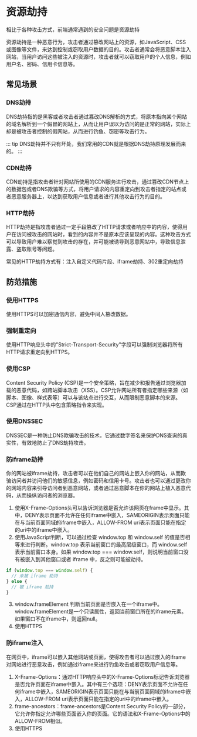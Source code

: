 # 资源劫持
相比于各种攻击方式，前端通常遇到的安全问题是资源劫持

资源劫持是一种恶意行为，攻击者通过篡改网站上的资源，如JavaScript、CSS或图像等文件，来达到控制或窃取用户数据的目的。攻击者通常会将恶意脚本注入网站，当用户访问这些被注入的资源时，攻击者就可以窃取用户的个人信息，例如用户名、密码、信用卡信息等。
## 常见场景
### DNS劫持
DNS劫持指的是黑客或者攻击者通过篡改DNS解析的方式，将原本指向某个网站的域名解析到一个假冒的网站上，从而让用户误以为访问的是正常的网站，实际上却是被攻击者控制的假网站，从而进行钓鱼、窃密等攻击行为。

::: tip
  DNS劫持并不只有坏处，我们常用的CDN就是根据DNS劫持原理发展而来的。
:::

### CDN劫持
CDN劫持是指攻击者针对网站所使用的CDN服务进行攻击，通过篡改CDN节点上的数据包或者DNS欺骗等方式，将用户请求的内容重定向到攻击者指定的站点或者恶意服务器上，以达到获取用户信息或者进行其他攻击行为的目的。

### HTTP劫持
HTTP劫持是指攻击者通过一定手段篡改了HTTP请求或者响应中的内容，使得用户在访问被攻击的网站时，看到的内容并不是原本应该呈现的内容。这种攻击方式可以导致用户难以察觉到攻击的存在，并可能被诱导到恶意网站中，导致信息泄露、盗取账号等问题。

常见的HTTP劫持方式有：注入自定义代码片段、iframe劫持、302重定向劫持

## 防范措施

### 使用HTTPS
使用HTTPS可以加密通信内容，避免中间人篡改数据。

### 强制重定向
使用HTTP响应头中的"Strict-Transport-Security"字段可以强制浏览器将所有HTTP请求重定向到HTTPS。

### 使用CSP
Content Security Policy (CSP)是一个安全策略，旨在减少和报告通过浏览器加载的恶意代码，如跨站脚本攻击（XSS）。CSP允许网站所有者指定哪些来源（如脚本、图像、样式表等）可以与该站点进行交互，从而限制恶意脚本的来源。CSP通过在HTTP头中包含策略指令来实现。

### 使用DNSSEC
DNSSEC是一种防止DNS欺骗攻击的技术，它通过数字签名来保护DNS查询的真实性，有效地防止了DNS劫持攻击。

### 防iframe劫持
你的网站被iframe劫持，攻击者可以在他们自己的网站上嵌入你的网站，从而欺骗访问者并访问他们的敏感信息，例如密码和信用卡号。攻击者也可以通过更改你的网站内容来引导访问者到恶意网站，或者通过恶意脚本在你的网站上植入恶意代码，从而操纵访问者的浏览器。

1. 使用X-Frame-Options头可以告诉浏览器是否允许该网页在frame中显示。其中，DENY表示页面不允许在任何iframe中嵌入，SAMEORIGIN表示页面只能在与当前页面同域的iframe中嵌入，ALLOW-FROM uri表示页面只能在指定的uri中的iframe中嵌入。
2. 使用JavaScript判断，可以通过检查 window.top 和 window.self 的值是否相等来进行判断。window.top 表示当前窗口的最高层级窗口，而 window.self 表示当前窗口本身。如果 window.top === window.self，则说明当前窗口没有被嵌入到其他窗口或者 iframe 中，反之则可能被劫持。 
```js
if (window.top === window.self) {
  // 未被 iframe 劫持
} else {
  // 被 iframe 劫持
}
```
3. window.frameElement 判断当前页面是否嵌入在一个iframe中。window.frameElement是一个只读属性，返回当前窗口所在的iframe元素。如果窗口不在iframe中，则返回null。
4. 使用HTTPS

### 防iframe注入
在网页中，iframe可以嵌入其他网站或页面，使得攻击者可以通过嵌入的iframe对网站进行恶意攻击，例如通过iframe来进行钓鱼攻击或者窃取用户信息等。

1. X-Frame-Options：通过HTTP响应头中的X-Frame-Options标记告诉浏览器是否允许页面在iframe中嵌入。其中有三个选项：DENY表示页面不允许在任何iframe中嵌入，SAMEORIGIN表示页面只能在与当前页面同域的iframe中嵌入，ALLOW-FROM uri表示页面只能在指定的uri中的iframe中嵌入。
2. frame-ancestors：frame-ancestors是Content Security Policy的一部分，它允许你指定允许哪些页面嵌入你的页面。它的语法和X-Frame-Options中的ALLOW-FROM相似。
3. 使用HTTPS